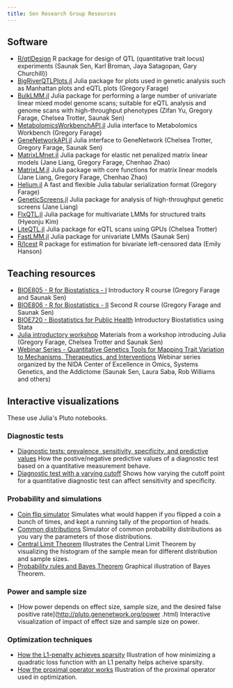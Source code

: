 ```yaml
---
title: Sen Research Group Resources
---
```


## Software
- [R/qtlDesign](https://r-forge.r-project.org/R/?group_id=52) R
  package for design of QTL (quantitative trait locus) experiments
  (Saunak Sen, Karl Broman, Jaya Satagopan, Gary Churchill))
- [BigRiverQTLPlots.jl](https://github.com/senresearch/BigRiverQTLPlots.jl)
  Julia package for plots used in genetic analysis such as Manhattan
  plots and eQTL plots (Gregory Farage)
- [BulkLMM.jl](https://github.com/senresearch/BulkLMM.jl) Julia
  package for performing a large number of univariate linear mixed
  model genome scans; suitable for eQTL analysis and genome scans with
  high-throughput phenotypes (Zifan Yu, Gregory Farage, Chelsea
  Trotter, Saunak Sen)
- [MetabolomicsWorkbenchAPI.jl](https://github.com/senresearch/MetabolomicsWorkbenchAPI.jl)
  Julia interface to Metabolomics Workbench (Gregory Farage)
- [GeneNetworkAPI.jl](https://github.com/senresearch/GeneNetworkAPI.jl)
  Julia interface to GeneNetwork (Chelsea Trotter, Gregory
  Farage, Saunak Sen)
- [MatrixLMnet.jl](https://github.com/senresearch/MatrixLMnet.jl)
  Julia package for elastic net penalized matrix linear models (Jane Liang,
  Gregory Farage, Chenhao Zhao)
- [MatrixLM.jl](https://github.com/senresearch/MatrixLM.jl) Julia
  package with core functions for matrix linear models (Jane Liang,
  Gregory Farage, Chenhao Zhao)
- [Helium.jl](https://github.com/senresearch/Helium.jl) A fast and
  flexible Julia tabular serialization format (Gregory Farage)
- [GeneticScreens.jl](https://github.com/senresearch/GeneticScreens.jl)
  Julia package for analysis of high-throughput genetic screens (Jane
  Liang)
- [FlxQTL.jl](https://github.com/senresearch/FlxQTL.jl) Julia package for
  multivariate LMMs for structured traits (Hyeonju Kim)
- [LiteQTL.jl](https://github.com/senresearch/LiteQTL.jl) Julia package
  for eQTL scans using GPUs (Chelsea Trotter)
- [FastLMM.jl](https://github.com/sens/FastLMM.jl) Julia package for
  univariate LMMs (Saunak Sen)
- [R/lcest](https://github.com/senresearch/lcest) R package for
  estimation for bivariate left-censored data (Emily Hanson)

## Teaching resources
- [BIOE805 - R for Biostatistics - I](https://senresearch.github.io/bioe805)
  Introductory R course (Gregory Farage and Saunak Sen)
- [BIOE806 - R for Biostatistics - II](https://senresearch.github.io/bioe806)
  Second R course (Gregory Farage and Saunak Sen)
- [BIOE720 - Biostatistics for Public
  Health](https://senresearch.github.io/bioe720) Introductory
  Biostatistics using Stata
- [Julia introductory
  workshop](https://github.com/senresearch/julia-intro-docs) Materials
  from a workshop introducing Julia (Gregory Farage, Chelsea Trotter
  and Saunak Sen)
- [Webinar Series - Quantitative Genetics Tools for Mapping Trait
  Variation to Mechanisms, Therapeutics, and
  Interventions](https://opar.io/training/osga-webinar-series-2020.html)
  Webinar series organized by the NIDA Center of Excellence in Omics,
  Systems Genetics, and the Addictome (Saunak Sen, Laura Saba, Rob
  Williams and others)

## Interactive visualizations

These use Julia's Pluto notebooks.

### Diagnostic tests

- [Diagnostic tests: prevalence, sensitivity, specificity, and
   predictive values](http://pluto.genenetwork.org/disease-testing.html) How
   the postive/negative predictive values of a diagnostic test based
   on a quantitative measurement behave.
- [Diagnostic test with a varying
  cutoff](http://pluto.genenetwork.org/roc.html) Shows how varying the cutoff
  point for a quantitative diagnostic test can affect sensitivity and
  specificity.

### Probability and simulations

- [Coin flip simulator](http://pluto.genenetwork.org/flips.html) Simulates
   what would happen if you flipped a coin a bunch of times, and kept
   a running tally of the proportion of heads.
- [Common distributions](http://pluto.genenetwork.org/distributions.html)
   Simulator of common probability distributions as you vary the
   parameters of those distributions.
- [Central Limit Theorem](http://pluto.genenetwork.org/clt.html) Illustrates
  the Central Limit Theorem by visualizing the histogram of the sample
  mean for different distribution and sample sizes.
- [Probability rules and Bayes
  Theorem](http://pluto.genenetwork.org/bayes.html) Graphical illustration of
  Bayes Theorem.

### Power and sample size

- [How power depends on effect size, sample size, and the desired
false positive rate](http://pluto.genenetwork.org/power .html) Interactive
visualization of impact of effect size and sample size on power.

### Optimization techniques

- [How the L1-penalty achieves
  sparsity](http://pluto.genenetwork.org/L1-penalty.html) Illustration of how
  minimizing a quadratic loss function with an L1 penalty helps
  acheive sparsity.
- [How the proximal operator works](http://pluto.genenetwork.org/prox.html)
  Illustration of the proximal operator used in optimization.
  
